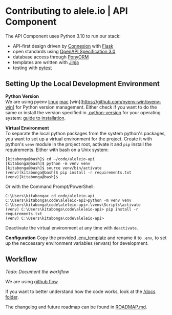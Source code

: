 # Contributing to alele.io | API Component

The API Component uses Python 3.10 to run our stack:

* API-first design driven by [Connexion](https://github.com/spec-first/connexion) with [Flask](https://flask.palletsprojects.com)
* open standards using [OpenAPI Specification 3.0](https://openapis.org)
* database access through [PonyORM](https://ponyorm.org/)
* templates are written with [Jinja](https://jinja.palletsprojects.com/)
* testing with [pytest](https://docs.pytest.org)

## Setting Up the Local Development Environment

**Python Version** \
We are using pyenv [linux](https://github.com/pyenv/pyenv) [mac](https://github.com/pyenv/pyenv) [win](https://github.com/pyenv-win/pyenv-win] for Python version management.
Either check if you want to do the same or install the version specified in [.python-version](.python-version) for your operating system: [guide to installation](https://realpython.com/installing-python/).

**Virtual Environment** \
To separate the local python packages from the system python's packages, you want to set up a virtual environment
for the project. Create it with python's `venv` module in the project root, activate it and `pip` install
the requirements. Either with bash on a Unix system:
    
    [kitabonga@bash]$ cd ~/code/aleleio-api
    [kitabonga@bash]$ python -m venv venv
    [kitabonga@bash]$ source venv/bin/activate
    (venv)[kitabonga@bash]$ pip install -r requirements.txt
    (venv)[kitabonga@bash]$

Or with the Command Prompt/PowerShell:

    C:\Users\kitabonga> cd code/aleleio-api
    C:\Users\kitabonga\code\aleleio-api>python -m venv venv
    C:\Users\kitabonga\code\aleleio-api>.\venv\Scripts\activate
    (venv) C:\Users\kitabonga\code\aleleio-api> pip install -r requirements.txt
    (venv) C:\Users\kitabonga\code\aleleio-api>

Deactivate the virtual environment at any time with `deactivate`.

**Configuration**
Copy the provided [.env_template](.env_template) and rename it to `.env`, to set up the neccessary environment variables
(envars) for development.


## Workflow

*Todo: Document the workflow*

We are using [github flow](https://guides.github.com/introduction/flow/).

If you want to better understand how the code works, look at the [/docs folder](docs/README.md).

The changelog and future roadmap can be found in [ROADMAP.md](ROADMAP.md).
